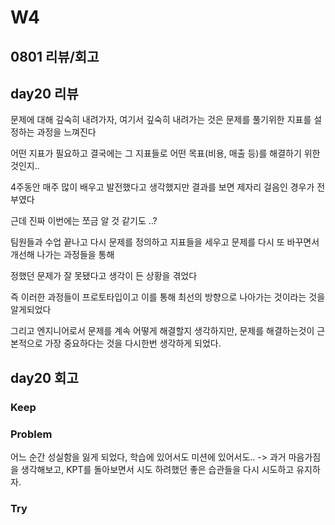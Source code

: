 # W4

## 0801 리뷰/회고

## day20 리뷰
문제에 대해 깊숙히 내려가자, 여기서 깊숙히 내려가는 것은 문제를 풀기위한 지표를 설정하는 과정을 느껴진다

어떤 지표가 필요하고 결국에는 그 지표들로 어떤 목표(비용, 매출 등)를 해결하기 위한 것인지..

4주동안 매주 많이 배우고 발전했다고 생각했지만 결과를 보면 제자리 걸음인 경우가 전부였다

근데 진짜 이번에는 쪼금 알 것 같기도 ..?

팀원들과 수업 끝나고 다시 문제를 정의하고 지표들을 세우고 문제를 다시 또 바꾸면서 개선해 나가는 과정들을 통해

정했던 문제가 잘 못됐다고 생각이 든 상황을 겪었다

즉 이러한 과정들이 프로토타입이고 이를 통해 최선의 방향으로 나아가는 것이라는 것을 알게되었다

그리고 엔지니어로서 문제를 계속 어떻게 해결할지 생각하지만, 문제를 해결하는것이 근본적으로 가장 중요하다는 것을 다시한번 생각하게 되었다.

## day20 회고

### Keep

### Problem
어느 순간 성실함을 잃게 되었다, 학습에 있어서도 미션에 있어서도..
-> 과거 마음가짐을 생각해보고, KPT를 돌아보면서 시도 하려했던 좋은 습관들을 다시 시도하고 유지하자.
### Try
